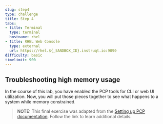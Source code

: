 ```yaml
---
slug: step4
type: challenge
title: Step 4
tabs:
- title: Terminal
  type: terminal
  hostname: rhel
- title: RHEL Web Console
  type: external
  url: https://rhel.${_SANDBOX_ID}.instruqt.io:9090
difficulty: basic
timelimit: 900
---
```

## Troubleshooting high memory usage

In the course of this lab, you have enabled the PCP tools for CLI or web UI utilization. Now, you will put those pieces together to see what happens to a system while memory constrained.



>**NOTE:** This final exercise was adapted from the [Setting up PCP documentation](https://access.redhat.com/documentation/gu-in/red_hat_enterprise_linux/9/html/monitoring_and_managing_system_status_and_performance/setting-up-pcp_monitoring-and-managing-system-status-and-performance#troubleshooting-high-memory-usage_setting-up-pcp). Follow the link to learn additional details.